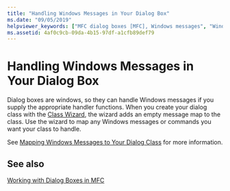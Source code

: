 ```yaml
---
title: "Handling Windows Messages in Your Dialog Box"
ms.date: "09/05/2019"
helpviewer_keywords: ["MFC dialog boxes [MFC], Windows messages", "Windows messages [MFC], handling", "message handling [MFC], in dialog boxes"]
ms.assetid: 4af0c9cb-09da-4b15-97df-a1cfb89def79
---
```

# Handling Windows Messages in Your Dialog Box

Dialog boxes are windows, so they can handle Windows messages if you supply the appropriate handler functions. When you create your dialog class with the [Class Wizard](reference/mfc-class-wizard.md), the wizard adds an empty message map to the class. Use the wizard to map any Windows messages or commands you want your class to handle.

See [Mapping Windows Messages to Your Dialog Class](mapping-windows-messages-to-your-class.md) for more information.

## See also

[Working with Dialog Boxes in MFC](life-cycle-of-a-dialog-box.md)
